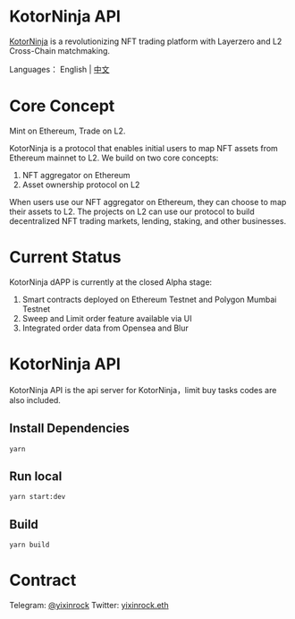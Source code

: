# KotorNinja API

[KotorNinja](https://alpha.kotor.ninja/) is a revolutionizing NFT trading platform with Layerzero and L2 Cross-Chain matchmaking.

Languages： English | [中文](README_CN.md)

# Core Concept

Mint on Ethereum, Trade on L2.

KotorNinja is a protocol that enables initial users to map NFT assets from Ethereum mainnet to L2. We build on two core concepts:

1.  NFT aggregator on Ethereum
2.  Asset ownership protocol on L2

When users use our NFT aggregator on Ethereum, they can choose to map their assets to L2. The projects on L2 can use our protocol to build decentralized NFT trading markets, lending, staking, and other businesses.

# Current Status

KotorNinja dAPP is currently at the closed Alpha stage:

1. Smart contracts deployed on Ethereum Testnet and Polygon Mumbai Testnet
2. Sweep and Limit order feature available via UI
3. Integrated order data from Opensea and Blur


# KotorNinja API

KotorNinja API is the api server for KotorNinja，limit buy tasks codes are also included.


## Install Dependencies

    yarn 

## Run local

    yarn start:dev

## Build

    yarn build


# Contract

Telegram: [@yixinrock](https://telegram.me/yixinrock)
Twitter: [yixinrock.eth](https://twitter.com/yixinrock_)




